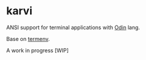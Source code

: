 # karvi
ANSI support for terminal applications with [Odin](https://odin-lang.org/) lang.

Base on [termenv](https://github.com/muesli/termenv).

A work in progress [WIP]

